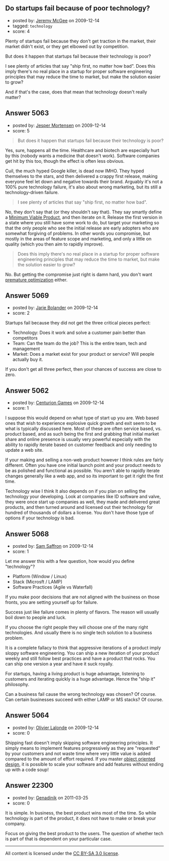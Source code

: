 ## Do startups fail because of poor technology?

- posted by: [Jeremy McGee](https://stackexchange.com/users/-1/1152-jeremy-mcgee) on 2009-12-14
- tagged: `technology`
- score: 4

Plenty of startups fail because they don't get traction in the market, their market didn't exist, or they get elbowed out by competition.

But does it happen that startups fail because their technology is poor?

I see plenty of articles that say "ship first, no matter how bad". Does this imply there's no real place in a startup for proper software engineering principles that may reduce the time to market, but make the solution easier to grow?

And if that's the case, does that mean that technology doesn't really matter?


## Answer 5063

- posted by: [Jesper Mortensen](https://stackexchange.com/users/-1/1261-jesper-mortensen) on 2009-12-14
- score: 5

<blockquote>
  <p>But does it happen that startups fail because their technology is poor?</p>
</blockquote>

<p>Yes, sure, happens all the time. Healthcare and biotech are especially hurt by this (nobody wants a medicine that doesn't work). Software companies get hit by this too, though the effect is often less obvious.</p>

<p>Cuil, the much hyped Google killer, is dead now IMHO. They hyped themselves to the stars, and then delivered a crappy first release, making everyone feel let down and negative towards their brand. Arguably it's not a 100% pure technology failure, it's also about wrong marketing, but its still a technology-driven failure.</p>

<blockquote>
  <p>I see plenty of articles that say "ship first, no matter how bad".</p>
</blockquote>

<p>No, they don't say that (or they shouldn't say that). They say smartly define a <a href="http://www.startuplessonslearned.com/2009/08/minimum-viable-product-guide.html">Minimum Viable Product</a>, and then iterate on it. Release the first version in a state where you still have some work to do, but target your marketing so that the only people who see the initial release are early adopters who are somewhat forgiving of problems. In other words you compromise, but mostly in the areas of feature scope and marketing, and only a little on quality (which you then aim to rapidly improve).</p>

<blockquote>
  <p>Does this imply there's no real place in a startup for proper software engineering principles that may reduce the time to market, but make the solution easier to grow?</p>
</blockquote>

<p>No. But getting the compromise just right is damn hard, you don't want <a href="http://en.wikipedia.org/wiki/Program%5Foptimization#When%5Fto%5Foptimize">premature optimization</a> either.</p>



## Answer 5069

- posted by: [Jarie Bolander](https://stackexchange.com/users/-1/585-jarie-bolander) on 2009-12-14
- score: 2

Startups fail because they did not get the three critical pieces perfect: 

 - Technology: Does it work and solve a customer pain better than competitors
 - Team: Can the team do the job? This is the entire team, tech and management
 - Market: Does a market exist for your product or service? Will people actually buy it.

If you don't get all three perfect, then your chances of success are close to zero.


## Answer 5062

- posted by: [Centurion Games](https://stackexchange.com/users/-1/970-centurion-games) on 2009-12-14
- score: 1

I suppose this would depend on what type of start up you are. Web based ones that wish to experience explosive quick growth and exit seem to be what is typically discussed here. Most of these are often service based, vs. product based, and as such being the first and grabbing that initial market share and online presence is usually very powerful especially with the ability to rapidly iterate based on customer feedback and only needing to update a web site. 

If your making and selling a non-web product however I think rules are fairly different. Often you have one initial launch point and your product needs to be as polished and functional as possible. You aren't able to rapidly iterate changes generally like a web app, and so its important to get it right the first time.

Technology wise I think It also depends on if you plan on selling the technology your developing. Look at companies like ID software and valve, they were once start up companies as well, they made and delivered great products, and then turned around and licensed out their technology for hundred of thousands of dollars a license. You don't have those type of options if your technology is bad.




## Answer 5068

- posted by: [Sam Saffron](https://stackexchange.com/users/-1/258-sam-saffron) on 2009-12-14
- score: 1

Let me answer this with a few question, how would you define "technology"?

- Platform (Window / Linux) 
- Stack (Microsft / LAMP) 
- Software Practices (Agile vs Waterfall) 

If you make poor decisions that are not aligned with the business on those fronts, you are setting yourself up for failure. 

Success just like failure comes in plenty of flavors. The reason will usually boil down to people and luck. 

If you choose the right people they will choose one of the many right technologies. And usually there is no single tech solution to a business problem. 

It is a complete fallacy to think that aggressive iterations of a product imply sloppy software engineering. You can ship a new iteration of your product weekly and still follow best practices and have a product that rocks. You can ship one version a year and have it suck royally. 

For startups, having a living product is huge advantage, listening to customers and iterating quickly is a huge advantage. Hence the "ship it" philosophy.

Can a business fail cause the wrong technology was chosen? Of course. 
Can certain businesses succeed with either LAMP or MS stacks? Of course. 


## Answer 5064

- posted by: [Olivier Lalonde](https://stackexchange.com/users/-1/1030-olivier-lalonde) on 2009-12-14
- score: 0

<p>Shipping fast doesn't imply skipping software engineering principles. It simply means to implement features progressively as they are "requested" by your customers and not waste time where very little value is added compared to the amount of effort required. If you master <a href="http://en.wikipedia.org/wiki/Design%5Fpattern%5F%28computer%5Fscience%29" rel="nofollow">object oriented design</a>, it is possible to scale your software and add features without ending up with a code soup!</p>



## Answer 22300

- posted by: [Genadinik](https://stackexchange.com/users/-1/8929-genadinik) on 2011-03-25
- score: 0

It is simple.  In business, the best product wins most of the time.  So while technology is part of the product, it does not have to make or break your company.

Focus on giving the best product to the users.  The question of whether tech is part of that is dependent on your particular case.



---

All content is licensed under the [CC BY-SA 3.0 license](https://creativecommons.org/licenses/by-sa/3.0/).
